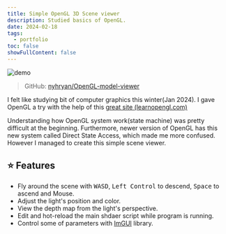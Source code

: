```yaml
---
title: Simple OpenGL 3D Scene viewer
description: Studied basics of OpenGL.
date: 2024-02-18
tags:
  - portfolio
toc: false
showFullContent: false
---
```


![demo](attachments/demo.gif)

> GitHub: [nyhryan/OpenGL-model-viewer](https://github.com/nyhryan/OpenGL-model-viewer)

I felt like studying bit of computer graphics this winter(Jan 2024). I gave OpenGL a try with the help of this [great site (learnopengl.com)](https://learnopengl.com/)

Understanding how OpenGL system work(state machine) was pretty difficult at the beginning. Furthermore, newer version of OpenGL has this new system called Direct State Access, which made me more confused. However I managed to create this simple scene viewer.

## ⭐&#xFE0F; Features

- Fly around the scene with <kbd>WASD</kbd>, <kbd>Left Control</kbd> to descend, <kbd>Space</kbd> to ascend and Mouse.
- Adjust the light's position and color.
- View the depth map from the light's perspective.
- Edit and hot-reload the main shdaer script while program is running.
- Control some of parameters with [ImGUI](https://github.com/ocornut/imgui) library.
